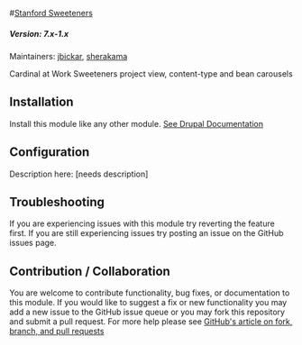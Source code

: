 #[Stanford Sweeteners](https://github.com/SU-SWS/stanford_sweeteners)
##### Version: 7.x-1.x

Maintainers: [jbickar](https://github.com/jbickar), [sherakama](https://github.com/sherakama)

Cardinal at Work Sweeteners project view, content-type and bean carousels

Installation
---

Install this module like any other module. [See Drupal Documentation](https://drupal.org/documentation/install/modules-themes/modules-7)

Configuration
---

Description here: [needs description]

Troubleshooting
---

If you are experiencing issues with this module try reverting the feature first. If you are still experiencing issues try posting an issue on the GitHub issues page.

Contribution / Collaboration
---

You are welcome to contribute functionality, bug fixes, or documentation to this module. If you would like to suggest a fix or new functionality you may add a new issue to the GitHub issue queue or you may fork this repository and submit a pull request. For more help please see [GitHub's article on fork, branch, and pull requests](https://help.github.com/articles/using-pull-requests)
